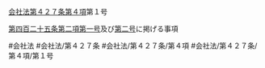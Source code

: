 [会社法第４２７条第４項](会社法＿＿＿＿第４２７条第４項)第１号

[第四百二十五条第二項第一号](会社法＿＿＿＿第４２５条第２項第１号)及び[第二号](会社法＿＿＿＿第４２７条第４項第２号)に掲げる事項


#会社法
#会社法/第４２７条
#会社法/第４２７条/第４項
#会社法/第４２７条/第４項/第１号
